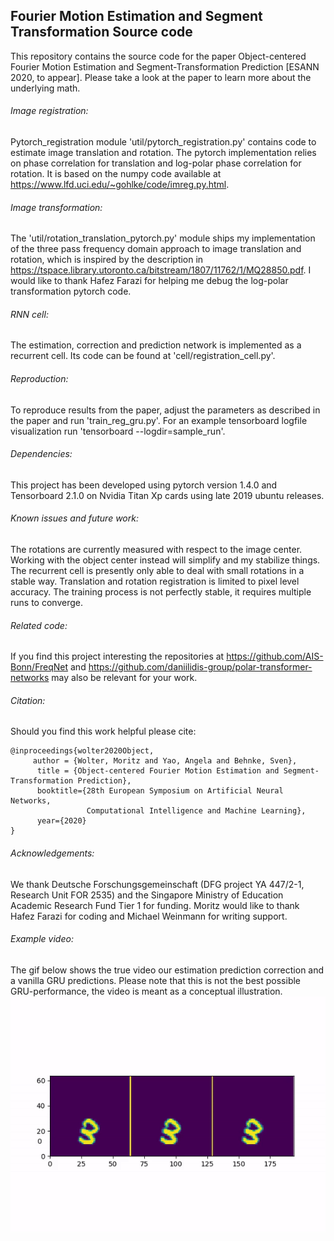 Fourier Motion Estimation and Segment Transformation Source code
--------------------------------------------------------------------------------------------------------------------

This repository contains the source code for the paper Object-centered Fourier Motion Estimation and
Segment-Transformation Prediction [ESANN 2020, to appear]. Please take a look at the 
paper to learn more about the underlying math.

###### Image registration:
Pytorch_registration module 'util/pytorch_registration.py' contains code to estimate image translation and rotation.
The pytorch implementation relies on phase correlation for translation and log-polar phase correlation for rotation.
It is based on the numpy code available at https://www.lfd.uci.edu/~gohlke/code/imreg.py.html. 

###### Image transformation:
The 'util/rotation_translation_pytorch.py' module ships my implementation of the three pass frequency domain
approach to image translation and rotation, which is inspired by the description in 
https://tspace.library.utoronto.ca/bitstream/1807/11762/1/MQ28850.pdf.
I would like to thank Hafez Farazi for helping me debug the log-polar transformation pytorch code.

###### RNN cell:
The estimation, correction and prediction network is implemented as a recurrent cell. Its code 
can be found at 'cell/registration_cell.py'.

###### Reproduction:
To reproduce results from the paper, adjust the parameters as described in the paper and run 'train_reg_gru.py'.
For an example tensorboard logfile visualization run 'tensorboard --logdir=sample_run'.

###### Dependencies:
This project has been developed using pytorch version 1.4.0 and Tensorboard 2.1.0 on Nvidia Titan Xp cards
using late 2019 ubuntu releases.

###### Known issues and future work:
The rotations are currently measured with respect to the image center. Working with the object center instead will 
simplify and my stabilize things. The recurrent cell is presently only able to deal with small rotations in a stable way.
Translation and rotation registration is limited to pixel level accuracy. The training process is not perfectly stable, it requires multiple runs to converge.

###### Related code:
If you find this project interesting the repositories at https://github.com/AIS-Bonn/FreqNet 
and https://github.com/daniilidis-group/polar-transformer-networks may also be relevant for your work.

###### Citation:
Should you find this work helpful please cite:
```
@inproceedings{wolter2020Object,
     author = {Wolter, Moritz and Yao, Angela and Behnke, Sven},
      title = {Object-centered Fourier Motion Estimation and Segment-Transformation Prediction},
      booktitle={28th European Symposium on Artificial Neural Networks, 
                 Computational Intelligence and Machine Learning},
      year={2020}
}
```

###### Acknowledgements:
We thank Deutsche Forschungsgemeinschaft (DFG project YA 447/2-1, Research Unit FOR 2535) and the
Singapore Ministry of Education Academic Research Fund Tier 1 for funding. Moritz would
like to thank Hafez Farazi for coding and Michael Weinmann for writing support.

###### Example video:
The gif below shows the true video our estimation prediction correction and a vanilla GRU predictions.
Please note that this is not the best possible GRU-performance, the video is meant as a conceptual illustration.   
![Alt Text](example_video.gif)


